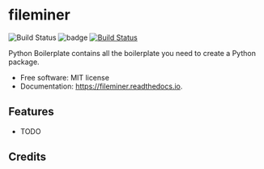 fileminer
=========

![Build Status](https://github.com/DanSchl/fileminer/workflows/pytesting/badge.svg)
![badge]($HOME/runner/work/fileminer/fileminer/coverage.svg)
[![Build Status](https://app.travis-ci.com/DanSchl/fileminer.svg?branch=main)](https://app.travis-ci.com/DanSchl/fileminer)

Python Boilerplate contains all the boilerplate you need to create a Python package.


* Free software: MIT license
* Documentation: https://fileminer.readthedocs.io.


Features
--------

* TODO

Credits
-------
